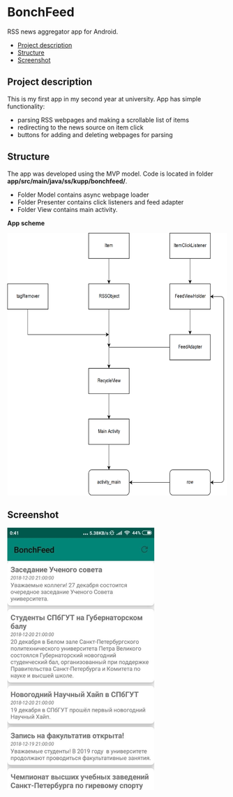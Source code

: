 # BonchFeed
RSS news aggregator app for Android.

* [Project description](#project-description)
* [Structure](#structure)
* [Screenshot](#screenshot)

## Project description
This is my first app in my second year at university. App has simple functionality:
* parsing RSS webpages and making a scrollable list of items
* redirecting to the news source on item click
* buttons for adding and deleting webpages for parsing
 
## Structure
The app was developed using the MVP model. Code is located in folder **app/src/main/java/ss/kupp/bonchfeed/**. 
* Folder Model contains async webpage loader 
* Folder Presenter contains click listeners and feed adapter 
* Folder View contains main activity.

**App scheme**

<img src="rss_scheme.png" height="600">

## Screenshot
<img src="rss_screen.jpg" height="600">
